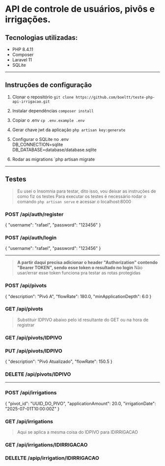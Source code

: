# API de controle de usuários, pivôs e irrigações.
## Tecnologias utilizadas:
- PHP 8.4.11
- Composer
- Laravel 11
- SQLite
---
## Instruções de configuração
1. Clonar o repositório
`git clone https://github.com/boeltt/teste-php-api-irrigacao.git`

2. Instalar dependências
`composer install`

3. Copiar o .env
`cp .env.example .env`

4. Gerar chave jwt da aplicação
`php artisan key:generate`

5. Configurar o SQLite no .env\
DB_CONNECTION=sqlite\
DB_DATABASE=database/database.sqlite

7. Rodar as migrations
`php artisan migrate
---
## Testes
> Eu usei o Insomnia para testar, dito isso, vou deixar as instruções de como fiz os testes
> Para executar os testes é necessário rodar o comando `php artisan serve` e acessar o localhost:8000
### POST /api/auth/register
{
  "username": "rafael",
  "password": "123456"
}
### POST /api/auth/login
{
  "username": "rafael",
  "password": "123456"
}

---
> **A partir daqui precisa adicionar o header "Authorization" contendo "Bearer TOKEN", sendo esse token o resultado no login**
> Não usar/errar esse token funciona pra testar as rotas protegidas

### POST /api/pivots
{
  "description": "Pivô A",
  "flowRate": 180.0,
  "minApplicationDepth": 6.0
}
### GET /api/pivots
> Substituir IDPIVO abaixo pelo id resultante do GET ou na hora de registrar
### GET /api/pivots/IDPIVO
### PUT /api/pivots/IDPIVO
{
  "description": "Pivô Atualizado",
  "flowRate": 150.5
}
### DELETE /api/pivots/IDPIVO
---
### POST /api/irrigations
{
  "pivot_id": "UUID_DO_PIVO",
  "applicationAmount": 20.0,
  "irrigationDate": "2025-07-01T10:00:00Z"
}
### GET /api/irrigations
> Aqui se aplica a mesma coisa do IDPIVO para IDIRRIGACAO
### GET /api/irrigations/IDIRRIGACAO
### DELELTE /apip/irrigation/IDIRRIGACAO
